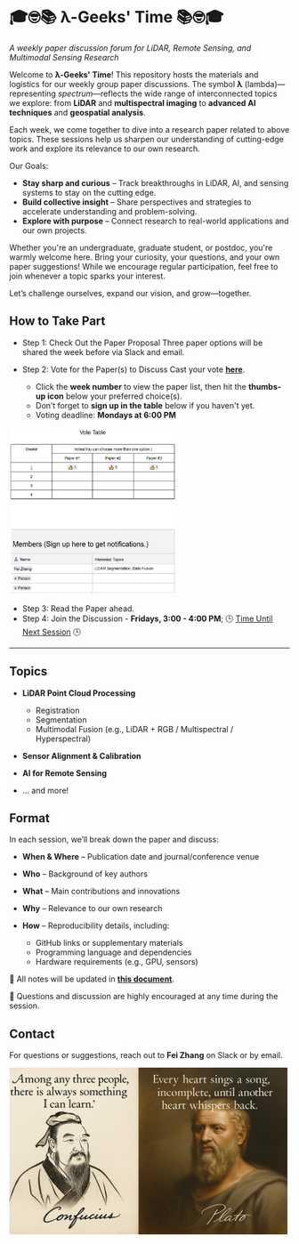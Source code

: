 # 🎓🤓📚 λ-Geeks' Time 📚🤓🎓

*A weekly paper discussion forum for LiDAR, Remote Sensing, and Multimodal Sensing Research*  

Welcome to **λ-Geeks' Time**! This repository hosts the materials and logistics for our weekly group paper discussions. The symbol **λ** (lambda)—representing *spectrum*—reflects the wide range of interconnected topics we explore: from **LiDAR** and **multispectral imaging** to **advanced AI techniques** and **geospatial analysis**.

Each week, we come together to dive into a research paper related to above topics. These sessions help us sharpen our understanding of cutting-edge work and explore its relevance to our own research.

Our Goals:

* **Stay sharp and curious** – Track breakthroughs in LiDAR, AI, and sensing systems to stay on the cutting edge.
* **Build collective insight** – Share perspectives and strategies to accelerate understanding and problem-solving.
* **Explore with purpose** – Connect research to real-world applications and our own projects.

Whether you're an undergraduate, graduate student, or postdoc, you're warmly welcome here. Bring your curiosity, your questions, and your own paper suggestions! While we encourage regular participation, feel free to join whenever a topic sparks your interest.

Let’s challenge ourselves, expand our vision, and grow—together.





## How to Take Part

- Step 1: Check Out the Paper Proposal
Three paper options will be shared the week before via Slack and email.

- Step 2: Vote for the Paper(s) to Discuss
Cast your vote [**here**](https://docs.google.com/document/d/1qtEVUmaqrHbyZwN6tZVJzuS0EeOU4mtVxyJrCBGTMvU/edit?tab=t.mds9qz7e29is).
  - Click the **week number** to view the paper list, then hit the **thumbs-up icon** below your preferred choice(s).
  - Don’t forget to **sign up in the table** below if you haven't yet.
  - Voting deadline: **Mondays at 6:00 PM**

<img src="resources/Vote_sign_up.jpg" width="300" height="300">

- Step 3: Read the Paper ahead.
- Step 4: Join the Discussion - **Fridays, 3:00 - 4:00 PM**;  🕒 [Time Until Next Session](https://virsa-lab.github.io/lambda-geeks-time) 🕒




---


## Topics

* **LiDAR Point Cloud Processing**

  * Registration
  * Segmentation
  * Multimodal Fusion (e.g., LiDAR + RGB / Multispectral / Hyperspectral)
* **Sensor Alignment & Calibration**
* **AI for Remote Sensing**
* ... and more!



## Format

In each session, we’ll break down the paper and discuss:

* **When & Where** – Publication date and journal/conference venue
* **Who** – Background of key authors
* **What** – Main contributions and innovations
* **Why** – Relevance to our own research
* **How** – Reproducibility details, including:

  * GitHub links or supplementary materials
  * Programming language and dependencies
  * Hardware requirements (e.g., GPU, sensors)

📝 All notes will be updated in [**this document**](https://docs.google.com/document/d/1qtEVUmaqrHbyZwN6tZVJzuS0EeOU4mtVxyJrCBGTMvU/edit?tab=t.0).

💬 Questions and discussion are highly encouraged at any time during the session.



## Contact

For questions or suggestions, reach out to **Fei Zhang** on Slack or by email.

<img src="resources/confucious_plato_maxims.png" width="500" height="300">



